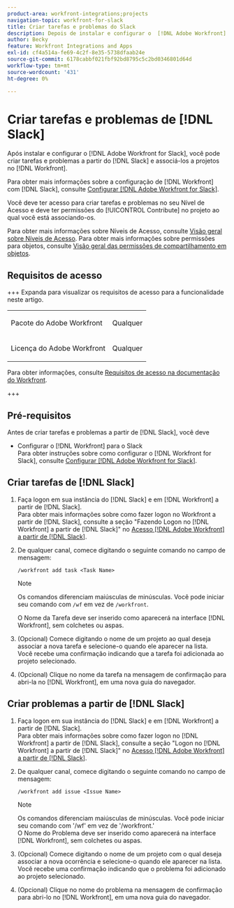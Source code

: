 ```yaml
---
product-area: workfront-integrations;projects
navigation-topic: workfront-for-slack
title: Criar tarefas e problemas do Slack
description: Depois de instalar e configurar o  [!DNL Adobe Workfront] para Slack, você pode criar tarefas e problemas com o Slack e associá-los a projetos no Workfront.
author: Becky
feature: Workfront Integrations and Apps
exl-id: cf4a514a-fe69-4c2f-8e35-5738dfaab24e
source-git-commit: 6178cabbf021fbf92bd8795c5c2bd0346801d64d
workflow-type: tm+mt
source-wordcount: '431'
ht-degree: 0%

---
```


# Criar tarefas e problemas de [!DNL Slack]

Após instalar e configurar o [!DNL Adobe Workfront for Slack], você pode criar tarefas e problemas a partir do [!DNL Slack] e associá-los a projetos no [!DNL Workfront].

Para obter mais informações sobre a configuração de [!DNL Workfront] com [!DNL Slack], consulte [Configurar [!DNL Adobe Workfront for Slack]](../../workfront-integrations-and-apps/using-workfront-with-slack/configure-workfront-for-slack.md).

Você deve ter acesso para criar tarefas e problemas no seu Nível de Acesso e deve ter permissões do [!UICONTROL Contribute] no projeto ao qual você está associando-os.

Para obter mais informações sobre Níveis de Acesso, consulte [Visão geral sobre Níveis de Acesso](../../administration-and-setup/add-users/access-levels-and-object-permissions/access-levels-overview.md). Para obter mais informações sobre permissões para objetos, consulte [Visão geral das permissões de compartilhamento em objetos](../../workfront-basics/grant-and-request-access-to-objects/sharing-permissions-on-objects-overview.md).

## Requisitos de acesso

+++ Expanda para visualizar os requisitos de acesso para a funcionalidade neste artigo.

<table style="table-layout:auto"> 
 <col> 
 <col> 
 <tbody> 
  <tr> 
   <td role="rowheader">Pacote do Adobe Workfront</td> 
   <td> <p>Qualquer</p> </td> 
  </tr> 
  <tr> 
   <td role="rowheader">Licença do Adobe Workfront</td> 
   <td> <p>Qualquer</p>
  </tr> 
 </tbody> 
</table>

Para obter informações, consulte [Requisitos de acesso na documentação do Workfront](/help/quicksilver/administration-and-setup/add-users/access-levels-and-object-permissions/access-level-requirements-in-documentation.md).

+++

## Pré-requisitos

Antes de criar tarefas e problemas a partir de [!DNL Slack], você deve

* Configurar o [!DNL Workfront] para o Slack\
   Para obter instruções sobre como configurar o [!DNL Workfront for Slack], consulte [Configurar [!DNL Adobe Workfront for Slack]](../../workfront-integrations-and-apps/using-workfront-with-slack/configure-workfront-for-slack.md).

## Criar tarefas de [!DNL Slack]

1. Faça logon em sua instância do [!DNL Slack] e em [!DNL Workfront] a partir de [!DNL Slack].\
   Para obter mais informações sobre como fazer logon no Workfront a partir de [!DNL Slack], consulte a seção &quot;Fazendo Logon no [!DNL Workfront] a partir de [!DNL Slack]&quot; no [Acesso [!DNL Adobe Workfront] a partir de [!DNL Slack]](../../workfront-integrations-and-apps/using-workfront-with-slack/access-workfront-from-slack.md).

1. De qualquer canal, comece digitando o seguinte comando no campo de mensagem:

   `/workfront add task <Task Name>`

   >[!NOTE]
   >
   >Os comandos diferenciam maiúsculas de minúsculas. Você pode iniciar seu comando com `/wf` em vez de `/workfront`.
   >  
   >O Nome da Tarefa deve ser inserido como aparecerá na interface [!DNL Workfront], sem colchetes ou aspas.

1. (Opcional) Comece digitando o nome de um projeto ao qual deseja associar a nova tarefa e selecione-o quando ele aparecer na lista.\
   Você recebe uma confirmação indicando que a tarefa foi adicionada ao projeto selecionado.
1. (Opcional) Clique no nome da tarefa na mensagem de confirmação para abri-la no [!DNL Workfront], em uma nova guia do navegador.

## Criar problemas a partir de [!DNL Slack]

1. Faça logon em sua instância do [!DNL Slack] e em [!DNL Workfront] a partir de [!DNL Slack].\
   Para obter mais informações sobre como fazer logon no [!DNL Workfront] a partir de [!DNL Slack], consulte a seção &quot;Logon no [!DNL Workfront] a partir de [!DNL Slack]&quot; no [Acesso [!DNL Adobe Workfront] a partir de [!DNL Slack]](../../workfront-integrations-and-apps/using-workfront-with-slack/access-workfront-from-slack.md).

1. De qualquer canal, comece digitando o seguinte comando no campo de mensagem:

   `/workfront add issue <Issue Name>`

   >[!NOTE]
   >
   >Os comandos diferenciam maiúsculas de minúsculas. Você pode iniciar seu comando com &#39;/wf&#39; em vez de &#39;/workfront.&#39; \
   >O Nome do Problema deve ser inserido como aparecerá na interface [!DNL Workfront], sem colchetes ou aspas.

1. (Opcional) Comece digitando o nome de um projeto com o qual deseja associar a nova ocorrência e selecione-o quando ele aparecer na lista.\
   Você recebe uma confirmação indicando que o problema foi adicionado ao projeto selecionado.
1. (Opcional) Clique no nome do problema na mensagem de confirmação para abri-lo no [!DNL Workfront], em uma nova guia do navegador.
